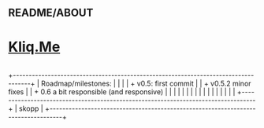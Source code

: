 README/ABOUT
---

# [Kliq.Me](skopp.github.com)
> 
>>> ```
+-----------------------------------------------------------------------------------+
| 	Roadmap/milestones:   		                                                    |
| 				                                                                    |
 | 	+ v0.5: first commit										  	           		|
 |	+ v0.5.2 minor fixes							                     			|
 |  + 0.6 a bit responsible (and responsive)                             			|
 |             															 			|
 | 														                 			|
 | 													                     			|
 |                                                                       			|
 |                                                                       			|
 |   														             			|
 |   													                 			|
 |                                                                       			|
 +----------------------------------------------------------------------------------+
 | skopp                                                                 			|
 +----------------------------------------------------------------------------------+
 
 ```